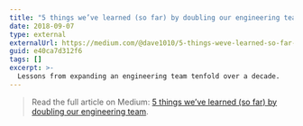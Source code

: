 ```yaml
---
title: "5 things we’ve learned (so far) by doubling our engineering team"
date: 2018-09-07
type: external
externalUrl: https://medium.com/@dave1010/5-things-weve-learned-so-far-by-doubling-our-engineering-team-e40ca7d312f6
guid: e40ca7d312f6
tags: []
excerpt: >-
  Lessons from expanding an engineering team tenfold over a decade.
---
```


> Read the full article on Medium: [5 things we’ve learned (so far) by doubling our engineering team](https://medium.com/@dave1010/5-things-weve-learned-so-far-by-doubling-our-engineering-team-e40ca7d312f6).
